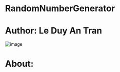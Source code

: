 # RandomNumberGenerator
# Author: Le Duy An Tran
![image](https://user-images.githubusercontent.com/114903308/193627055-89f66cdc-5299-471a-9a3a-283bceb5ae24.png)
# About:

